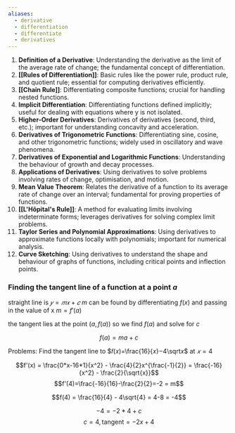```yaml
---
aliases:
  - derivative
  - differentiation
  - differentiate
  - derivatives
---
```

1. **Definition of a Derivative**: Understanding the derivative as the limit of the average rate of change; the fundamental concept of differentiation.
2. **[[Rules of Differentiation]]**: Basic rules like the power rule, product rule, and quotient rule; essential for computing derivatives efficiently.
3. **[[Chain Rule]]**: Differentiating composite functions; crucial for handling nested functions.
4. **Implicit Differentiation**: Differentiating functions defined implicitly; useful for dealing with equations where y is not isolated.
5. **Higher-Order Derivatives**: Derivatives of derivatives (second, third, etc.); important for understanding concavity and acceleration.
6. **Derivatives of Trigonometric Functions**: Differentiating sine, cosine, and other trigonometric functions; widely used in oscillatory and wave phenomena.
7. **Derivatives of Exponential and Logarithmic Functions**: Understanding the behaviour of growth and decay processes.
8. **Applications of Derivatives**: Using derivatives to solve problems involving rates of change, optimisation, and motion.
9. **Mean Value Theorem**: Relates the derivative of a function to its average rate of change over an interval; fundamental for proving properties of functions.
10. **[[L'Hôpital's Rule]]**: A method for evaluating limits involving indeterminate forms; leverages derivatives for solving complex limit problems.
11. **Taylor Series and Polynomial Approximations**: Using derivatives to approximate functions locally with polynomials; important for numerical analysis.
12. **Curve Sketching**: Using derivatives to understand the shape and behaviour of graphs of functions, including critical points and inflection points.




### Finding the tangent line of a function at a point $a$
straight line is $𝑦=𝑚𝑥+𝑐$
$m$ can be found by differentiating $f(x)$ and passing in the value of x $m=f'(a)$

the tangent lies at the point $(a, f(a))$ so we find $f(a)$ and solve for $c$

$$f(a) = ma + c$$

Problems:
Find the tangent line to $𝑓(𝑥)=\frac{16}{𝑥}−4\sqrt𝑥$ at $𝑥=4$

$$f'(x) = \frac{0*x-16*1}{x^2} - \frac{4}{2}x^{\frac{-1}{2}} = \frac{-16}{x^2} - \frac{2}{\sqrt{x}}$$
$$f'(4)=\frac{-16}{16}-\frac{2}{2}=-2 = m$$

$$f(4) = \frac{16}{4} - 4\sqrt{4} = 4-8 = -4$$

$$-4 = -2*4 + c$$
$$c=4, \text{tangent} = -2x + 4$$